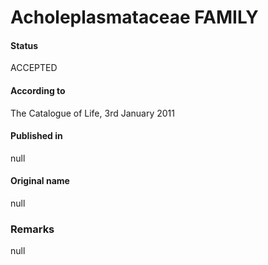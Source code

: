 Acholeplasmataceae FAMILY
=======

#### Status
ACCEPTED

#### According to
The Catalogue of Life, 3rd January 2011

#### Published in
null

#### Original name
null

### Remarks
null